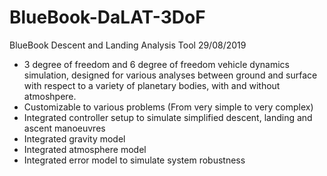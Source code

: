 # BlueBook-DaLAT-3DoF

BlueBook Descent and Landing Analysis Tool 
29/08/2019

- 3 degree of freedom and 6 degree of freedom vehicle dynamics simulation, designed for various analyses between ground and surface with respect to a variety of planetary bodies, with and without atmoshpere. 
- Customizable to various problems (From very simple to very complex)
- Integrated controller setup to simulate simplified descent, landing and ascent manoeuvres
- Integrated gravity model
- Integrated atmosphere model
- Integrated error model to simulate system robustness

